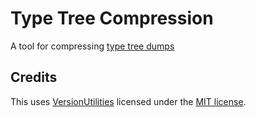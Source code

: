 # Type Tree Compression

A tool for compressing [type tree dumps](https://github.com/AssetRipper/TypeTreeDumps)

## Credits

This uses [VersionUtilities](https://github.com/AssetRipper/VersionUtilities) licensed under the [MIT license](Licenses/VersionUtilities.md).